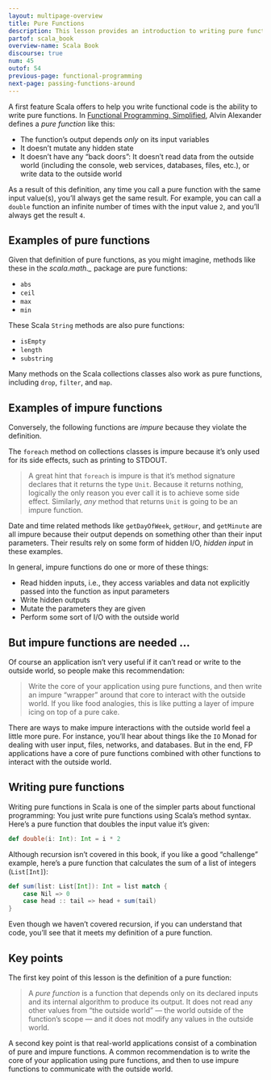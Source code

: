 ```yaml
---
layout: multipage-overview
title: Pure Functions
description: This lesson provides an introduction to writing pure functions in Scala.
partof: scala_book
overview-name: Scala Book
discourse: true
num: 45
outof: 54
previous-page: functional-programming
next-page: passing-functions-around
---
```




A first feature Scala offers to help you write functional code is the ability to write pure functions. In [Functional Programming, Simplified](https://alvinalexander.com/scala/functional-programming-simplified-book), Alvin Alexander defines a *pure function* like this:

- The function’s output depends *only* on its input variables
- It doesn’t mutate any hidden state
- It doesn’t have any “back doors”: It doesn’t read data from the outside world (including the console, web services, databases, files, etc.), or write data to the outside world

As a result of this definition, any time you call a pure function with the same input value(s), you’ll always get the same result. For example, you can call a `double` function an infinite number of times with the input value `2`, and you’ll always get the result `4`.



## Examples of pure functions

Given that definition of pure functions, as you might imagine, methods like these in the *scala.math._* package are pure functions:

- `abs`
- `ceil`
- `max`
- `min`

These Scala `String` methods are also pure functions:

- `isEmpty`
- `length`
- `substring`

Many methods on the Scala collections classes also work as pure functions, including `drop`, `filter`, and `map`.



## Examples of impure functions

Conversely, the following functions are *impure* because they violate the definition.

The `foreach` method on collections classes is impure because it’s only used for its side effects, such as printing to STDOUT.

>A great hint that `foreach` is impure is that it’s method signature declares that it returns the type `Unit`. Because it returns nothing, logically the only reason you ever call it is to achieve some side effect. Similarly, *any* method that returns `Unit` is going to be an impure function.

Date and time related methods like `getDayOfWeek`, `getHour`, and `getMinute` are all impure because their output depends on something other than their input parameters. Their results rely on some form of hidden I/O, *hidden input* in these examples.

In general, impure functions do one or more of these things:

- Read hidden inputs, i.e., they access variables and data not explicitly passed into the function as input parameters
- Write hidden outputs
- Mutate the parameters they are given
- Perform some sort of I/O with the outside world



## But impure functions are needed ...

Of course an application isn’t very useful if it can’t read or write to the outside world, so people make this recommendation:

>Write the core of your application using pure functions, and then write an impure “wrapper” around that core to interact with the outside world. If you like food analogies, this is like putting a layer of impure icing on top of a pure cake.

There are ways to make impure interactions with the outside world feel a little more pure. For instance, you’ll hear about things like the `IO` Monad for dealing with user input, files, networks, and databases. But in the end, FP applications have a core of pure functions combined with other functions to interact with the outside world.



## Writing pure functions

Writing pure functions in Scala is one of the simpler parts about functional programming: You just write pure functions using Scala’s method syntax. Here’s a pure function that doubles the input value it’s given:

```scala
def double(i: Int): Int = i * 2
```

Although recursion isn’t covered in this book, if you like a good “challenge” example, here’s a pure function that calculates the sum of a list of integers (`List[Int]`):

```scala
def sum(list: List[Int]): Int = list match {
    case Nil => 0
    case head :: tail => head + sum(tail)
}
```

Even though we haven’t covered recursion, if you can understand that code, you’ll see that it meets my definition of a pure function.



## Key points

The first key point of this lesson is the definition of a pure function:

>A *pure function* is a function that depends only on its declared inputs and its internal algorithm to produce its output. It does not read any other values from “the outside world” — the world outside of the function’s scope — and it does not modify any values in the outside world.

A second key point is that real-world applications consist of a combination of pure and impure functions. A common recommendation is to write the core of your application using pure functions, and then to use impure functions to communicate with the outside world.
















